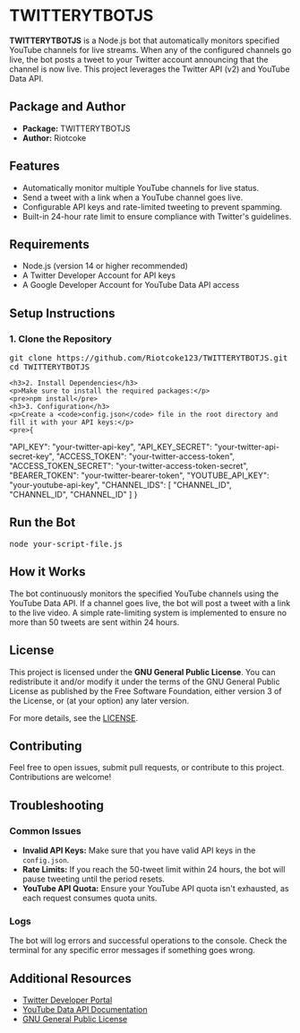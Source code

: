 <!DOCTYPE html>
<html lang="en">
<head>
    <meta charset="UTF-8">
    <meta name="viewport" content="width=device-width, initial-scale=1.0">
    <title>TWITTERYTBOTJS - README</title>
</head>
<body>
    <h1>TWITTERYTBOTJS</h1>
    <p><strong>TWITTERYTBOTJS</strong> is a Node.js bot that automatically monitors specified YouTube channels for live streams. When any of the configured channels go live, the bot posts a tweet to your Twitter account announcing that the channel is now live. This project leverages the Twitter API (v2) and YouTube Data API.</p>
    <h2>Package and Author</h2>
    <ul>
        <li><strong>Package:</strong> TWITTERYTBOTJS</li>
        <li><strong>Author:</strong> Riotcoke</li>
    </ul>
    <h2>Features</h2>
    <ul>
        <li>Automatically monitor multiple YouTube channels for live status.</li>
        <li>Send a tweet with a link when a YouTube channel goes live.</li>
        <li>Configurable API keys and rate-limited tweeting to prevent spamming.</li>
        <li>Built-in 24-hour rate limit to ensure compliance with Twitter's guidelines.</li>
    </ul>
    <h2>Requirements</h2>
    <ul>
        <li>Node.js (version 14 or higher recommended)</li>
        <li>A Twitter Developer Account for API keys</li>
        <li>A Google Developer Account for YouTube Data API access</li>
    </ul>
    <h2>Setup Instructions</h2>
    <h3>1. Clone the Repository</h3>
    <pre>git clone https://github.com/Riotcoke123/TWITTERYTBOTJS.git
cd TWITTERYTBOTJS</pre>

    <h3>2. Install Dependencies</h3>
    <p>Make sure to install the required packages:</p>
    <pre>npm install</pre>
    <h3>3. Configuration</h3>
    <p>Create a <code>config.json</code> file in the root directory and fill it with your API keys:</p>
    <pre>{
  "API_KEY": "your-twitter-api-key",
  "API_KEY_SECRET": "your-twitter-api-secret-key",
  "ACCESS_TOKEN": "your-twitter-access-token",
  "ACCESS_TOKEN_SECRET": "your-twitter-access-token-secret",
  "BEARER_TOKEN": "your-twitter-bearer-token",
  "YOUTUBE_API_KEY": "your-youtube-api-key",
  "CHANNEL_IDS": [
    "CHANNEL_ID",
    "CHANNEL_ID",
    "CHANNEL_ID"
  ]
}</pre>
    <h2>Run the Bot</h2>
    <pre>node your-script-file.js</pre>
    <h2>How it Works</h2>
    <p>The bot continuously monitors the specified YouTube channels using the YouTube Data API. If a channel goes live, the bot will post a tweet with a link to the live video. A simple rate-limiting system is implemented to ensure no more than 50 tweets are sent within 24 hours.</p>
    <h2>License</h2>
    <p>This project is licensed under the <strong>GNU General Public License</strong>. You can redistribute it and/or modify it under the terms of the GNU General Public License as published by the Free Software Foundation, either version 3 of the License, or (at your option) any later version.</p>
    <p>For more details, see the <a href="https://www.gnu.org/licenses/gpl-3.0.en.html">LICENSE</a>.</p>
    <h2>Contributing</h2>
    <p>Feel free to open issues, submit pull requests, or contribute to this project. Contributions are welcome!</p>
    <h2>Troubleshooting</h2>
    <h3>Common Issues</h3>
    <ul>
        <li><strong>Invalid API Keys:</strong> Make sure that you have valid API keys in the <code>config.json</code>.</li>
        <li><strong>Rate Limits:</strong> If you reach the 50-tweet limit within 24 hours, the bot will pause tweeting until the period resets.</li>
        <li><strong>YouTube API Quota:</strong> Ensure your YouTube API quota isn't exhausted, as each request consumes quota units.</li>
    </ul>
    <h3>Logs</h3>
    <p>The bot will log errors and successful operations to the console. Check the terminal for any specific error messages if something goes wrong.</p>
    <h2>Additional Resources</h2>
    <ul>
        <li><a href="https://developer.twitter.com/">Twitter Developer Portal</a></li>
        <li><a href="https://developers.google.com/youtube/v3">YouTube Data API Documentation</a></li>
        <li><a href="https://www.gnu.org/licenses/gpl-3.0.en.html">GNU General Public License</a></li>
    </ul>
</body>
</html>
